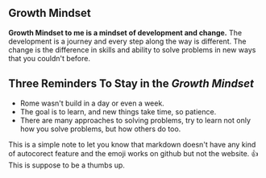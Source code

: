 ## Growth Mindset

**Growth Mindset to me is a mindset of development and change.** The development is a journey and every step along the way is different. The change is the difference in skills and ability to solve problems in new ways that you couldn't before.

## Three Reminders To Stay in the *Growth Mindset*

* Rome wasn't build in a day or even a week.
* The goal is to learn, and new things take time, so patience.
* There are many approaches to solving problems, try to learn not only how you solve problems, but how others do too.

This is a simple note to let you know that markdown doesn't have any kind of autocorect feature and the emoji works on github but not the website. :+1: This is suppose to be a thumbs up.
<!-- So I have learned that the website does not format the emoji correctly -->